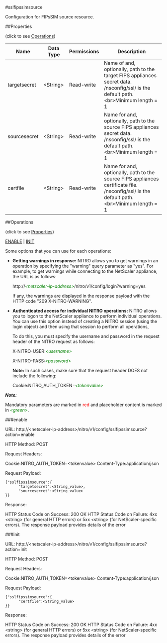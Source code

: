 #sslfipssimsource

Configuration for FIPsSIM source resource.


##Properties 
<span>(click to see [Operations](#operations))</span>


<table><thead><tr><th>Name</th><th> Data Type</th><th> Permissions</th><th>Description</th></tr></thead><tbody><tr><td>targetsecret</td><td>&lt;String></td><td>Read-write</td><td>Name of and, optionally, path to the target FIPS appliances secret data. /nsconfig/ssl/ is the default path.&lt;br>Minimum length = 1</td><tr><tr><td>sourcesecret</td><td>&lt;String></td><td>Read-write</td><td>Name for and, optionally, path to the source FIPS appliances secret data. /nsconfig/ssl/ is the default path.&lt;br>Minimum length = 1</td><tr><tr><td>certfile</td><td>&lt;String></td><td>Read-write</td><td>Name for and, optionally, path to the source FIPS appliances certificate file. /nsconfig/ssl/ is the default path.&lt;br>Minimum length = 1</td><tr></tbody></table>
##Operations 
<span>(click to see [Properties](#properties))</span>


[ENABLE](#enable) | [INIT](#init)


Some options that you can use for each operations:
<ul><li><p><b>Getting warnings in response:</b> NITRO allows you to get warnings in an operation by specifying the "warning" query parameter as "yes". For example, to get warnings while connecting to the NetScaler appliance, the URL is as follows:</p><p>http://<span style="color:green;font-style:italic;">&lt;netscaler-ip-address&gt;</span>/nitro/v1/config/login?warning=yes</p><p>If any, the warnings are displayed in the response payload with the HTTP code "209 X-NITRO-WARNING".</p></li><li><p><b>Authenticated access for individual NITRO operations:</b> NITRO allows you to logon to the NetScaler appliance to perform individual operations. You can use this option instead of creating a NITRO session (using the login object) and then using that session to perform all operations,</p><p>To do this, you must specify the username and password in the request header of the NITRO request as follows:</p><p>X-NITRO-USER:<span style="color:green;font-style:italic;">&lt;username&gt;</span></p><p>X-NITRO-PASS:<span style="color:green;font-style:italic;">&lt;password&gt;</span></p><p><b>Note:</b> In such cases, make sure that the request header DOES not include the following:</p><p>Cookie:NITRO_AUTH_TOKEN=<span style="color:green;font-style:italic;">&lt;tokenvalue&gt;</span></p></li></ul>



***Note:*** 
Mandatory parameters are marked in <span style="color:#FF0000;">red</span> and placeholder content is marked in <span style="color:green;font-style:italic">&lt;green&gt;</span>.

###enable



URL: http://&lt;netscaler-ip-address&gt;/nitro/v1/config/sslfipssimsource?action=enable
HTTP Method: POST
Request Headers:

Cookie:NITRO_AUTH_TOKEN=&lt;tokenvalue&gt;Content-Type:application/json

Request Payload: ```{"sslfipssimsource":{      "targetsecret":<String_value>,      "sourcesecret":<String_value>}}```
Response:
HTTP Status Code on Success: 200 OKHTTP Status Code on Failure: 4xx &lt;string&gt; (for general HTTP errors) or 5xx &lt;string&gt; (for NetScaler-specific errors). The response payload provides details of the error


###init



URL: http://&lt;netscaler-ip-address&gt;/nitro/v1/config/sslfipssimsource?action=init
HTTP Method: POST
Request Headers:

Cookie:NITRO_AUTH_TOKEN=&lt;tokenvalue&gt;Content-Type:application/json

Request Payload: ```{"sslfipssimsource":{      "certfile":<String_value>}}```
Response:
HTTP Status Code on Success: 200 OKHTTP Status Code on Failure: 4xx &lt;string&gt; (for general HTTP errors) or 5xx &lt;string&gt; (for NetScaler-specific errors). The response payload provides details of the error


